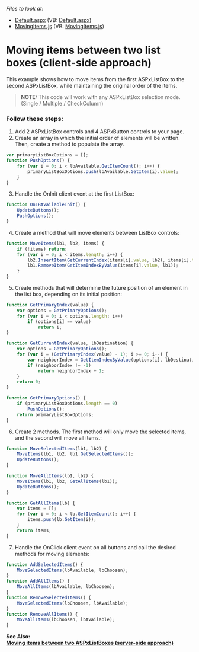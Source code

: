 <!-- default file list -->
*Files to look at*:

* [Default.aspx](./CS/WebSite/Default.aspx) (VB: [Default.aspx](./VB/WebSite/Default.aspx))
* [MovingItems.js](./CS/WebSite/Scripts/MovingItems.js) (VB: [MovingItems.js](./VB/WebSite/Scripts/MovingItems.js))
<!-- default file list end -->
# Moving items between two list boxes (client-side approach)


<p>This example shows how to move items from the first ASPxListBox to the second ASPxListBox, while maintaining the original order of the items.</p>

><b>NOTE:</b> This code will work with any ASPxListBox selection mode. (Single / Multiple / CheckColumn)

### Follow these steps: 

1. Add 2 ASPxListBox controls and 4 ASPxButton controls to your page.
2. Create an array in which the initial order of elements will be written. Then, create a method to populate the array.

```javascript
var primaryListBoxOptions = [];
function PushOptions() {
    for (var i = 0; i < lbAvailable.GetItemCount(); i++) {
        primaryListBoxOptions.push(lbAvailable.GetItem(i).value);
    }
}
```

3. Handle the OnInit client event at the first ListBox:

```javascript
function OnLBAvailableInit() {
    UpdateButtons();
    PushOptions();
}
```
4. Create a method that will move elements between ListBox controls:

```javascript
function MoveItems(lb1, lb2, items) {
    if (!items) return;
    for (var i = 0; i < items.length; i++) {
        lb2.InsertItem(GetCurrentIndex(items[i].value, lb2), items[i].text, items[i].value);
        lb1.RemoveItem(GetItemIndexByValue(items[i].value, lb1));
    }
}
```
5. Create methods that will determine the future position of an element in the list box, depending on its initial position:
```javascript
function GetPrimaryIndex(value) {
    var options = GetPrimaryOptions();
    for (var i = 0; i < options.length; i++)
        if (options[i] == value)
            return i;
}

function GetCurrentIndex(value, lbDestination) {
    var options = GetPrimaryOptions();
    for (var i = (GetPrimaryIndex(value) - 1); i >= 0; i--) {
        var neighborIndex = GetItemIndexByValue(options[i], lbDestination);
        if (neighborIndex != -1)
            return neighborIndex + 1;
    }
    return 0;
}

function GetPrimaryOptions() {
    if (primaryListBoxOptions.length == 0)
        PushOptions();
    return primaryListBoxOptions;
}
```

6. Create 2 methods. The first method will only move the selected items, and the second will move all items.:
```javascript
function MoveSelectedItems(lb1, lb2) {
    MoveItems(lb1, lb2, lb1.GetSelectedItems());
    UpdateButtons();
}

function MoveAllItems(lb1, lb2) {
    MoveItems(lb1, lb2, GetAllItems(lb1));
    UpdateButtons();
}

function GetAllItems(lb) {
    var items = [];
    for (var i = 0; i < lb.GetItemCount(); i++) {
        items.push(lb.GetItem(i));
    }
    return items;
}
```
7. Handle the OnClick client event on all buttons and call the desired methods for moving elements:

```javascript
function AddSelectedItems() {
    MoveSelectedItems(lbAvailable, lbChoosen);
}
function AddAllItems() {
    MoveAllItems(lbAvailable, lbChoosen);
}
function RemoveSelectedItems() {
    MoveSelectedItems(lbChoosen, lbAvailable);
}
function RemoveAllItems() {
    MoveAllItems(lbChoosen, lbAvailable);
}
```


<p><strong>See Also:<strong><br />
</strong><a href="https://www.devexpress.com/Support/Center/p/E3108">Moving items between two ASPxListBoxes (server-side approach)</a></p>

<br/>

